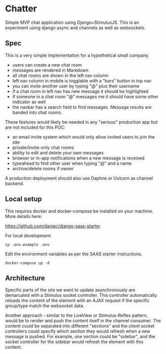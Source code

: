 # Chatter

Simple MVP chat application using Django+StimulusJS. This is an experiment using django async and channels as well as websockets.

## Spec

This is a very simple implementation for a hypothetical small company.

- users can create a new chat room
- messages are rendered in Markdown
- all chat rooms are shown in the left nav column
- left nav column in mobile is togglable with a "bars" button in top nav
- you can invite another user by typing "@" plus their username
- if a chat room in left nav has new message it should be highlighted
- if someone in a chat room "@" messages me it should have some other indicator as well
- the navbar has a search field to find messages. Message results are banded into chat rooms.

These features would likely be needed in any "serious" production app but are not included for this POC:

- an email invite system which would only allow invited users to join the site
- private/invite-only chat rooms
- ability to edit and delete your own messages
- browser or in-app notifications when a new message is received
- typeahead to find other user when typing "@" and a name
- archive/delete rooms if owner

A production deployment should also use Daphne or Uvicorn as channel backend.

## Local setup

This requires docker and docker-compose be installed on your machine. More details here:

https://github.com/danjac/django-saas-starter

For local development:

    cp .env.example .env

Edit the environment variables as per the SAAS starter instructions.

    docker-compose up -d

## Architecture

Specific parts of the site we want to update asynchronously are demarcated with a Stimulus socket controller. This controller automatically reloads the content of the element with an AJAX request if the specific group/type match the websocket data.

Another approach - similar to the LiveView or Stimulus-Reflex pattern, would be to render and push the content itself in the channel consumer. The content could be separated into different "sections" and the client socket controllers could specify which section they would refresh when a new message is pushed. For example, one section could be "sidebar", and the socket controller for the sidebar would refresh the element with this content.
